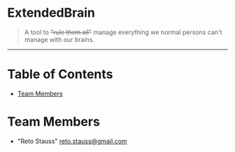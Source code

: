 # ExtendedBrain
>A tool to <del>"rule them all"</del> manage everything we normal persons can't manage with our brains.
<hr>

# Table of Contents
 
* [Team Members](#team-members)
 
# <a name="team-members"></a>Team Members
* "Reto Stauss" <reto.stauss@gmail.com>